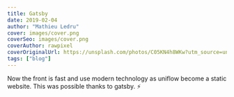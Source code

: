 ```yaml
---
title: Gatsby
date: 2019-02-04
author: "Mathieu Ledru"
cover: images/cover.png
coverSeo: images/cover.png
coverAuthor: rawpixel
coverOriginalUrl: https://unsplash.com/photos/C05KN4h8WKw?utm_source=unsplash&utm_medium=referral&utm_content=creditCopyText
tags: ["blog"]
---
```


Now the front is fast and use modern technology as uniflow become a static website. This was possible thanks to gatsby. ⚡️
